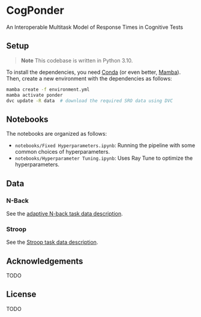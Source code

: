 # CogPonder

An Interoperable Multitask Model of Response Times in Cognitive Tests


## Setup

> **Note**
> This codebase is written in Python 3.10.

To install the dependencies, you need [Conda](https://conda.io/projects/conda/en/latest/user-guide/install/index.html) (or even better, [Mamba](https://mamba.readthedocs.io/en/latest/installation.html)). Then, create a new environment with the dependencies as follows:


```bash
mamba create -f environment.yml
mamba activate ponder
dvc update -R data  # download the required SRO data using DVC
```

## Notebooks

The notebooks are organized as follows:

- `notebooks/Fixed Hyperparameters.ipynb`: Running the pipeline with some common choices of hyperparameters.
- `notebooks/Hyperparameter Tuning.ipynb`: Uses Ray Tune to optimize the hyperparameters.

## Data

### N-Back

See the [adaptive N-back task data description](data/Self_Regulation_Ontology/README.md#adaptive-n-back).


### Stroop

See the [Stroop task data description](data/Self_Regulation_Ontology/README.md#stroop-task).

## Acknowledgements
TODO

## License
TODO
